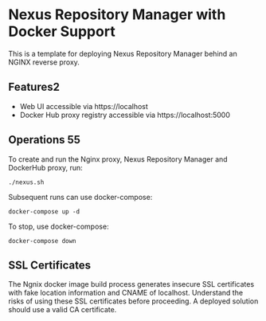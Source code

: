 # Nexus Repository Manager with Docker Support

This is a template for deploying Nexus Repository Manager behind an NGINX reverse proxy.

## Features2

- Web UI accessible via https://localhost
- Docker Hub proxy registry accessible via https://localhost:5000

## Operations 55

To create and run the Nginx proxy, Nexus Repository Manager and DockerHub proxy, run:

```
./nexus.sh
```

Subsequent runs can use docker-compose:

```
docker-compose up -d
```

To stop, use docker-compose:

```
docker-compose down
```

## SSL Certificates

The Ngnix docker image build process generates insecure SSL certificates with fake location information and CNAME of localhost. Understand the risks of using these SSL certificates before proceeding. A deployed solution should use a valid CA certificate.
